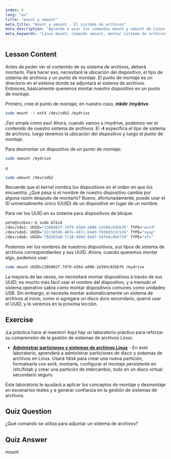 ```yaml
---
index: 6
lang: "es"
title: "mount y umount"
meta_title: "mount y umount - El sistema de archivos"
meta_description: "Aprenda a usar los comandos mount y umount de Linux para administrar sistemas de archivos. Comprenda el montaje, desmontaje y UUID de dispositivos para principiantes."
meta_keywords: "Linux mount, comando umount, montar sistema de archivos, Linux UUID, Linux para principiantes, tutorial de Linux, punto de montaje, guía de Linux"
---
```


## Lesson Content

Antes de poder ver el contenido de su sistema de archivos, deberá montarlo. Para hacer eso, necesitaré la ubicación del dispositivo, el tipo de sistema de archivos y un punto de montaje. El punto de montaje es un directorio en el sistema donde se adjuntará el sistema de archivos. Entonces, básicamente queremos montar nuestro dispositivo en un punto de montaje.

Primero, cree el punto de montaje; en nuestro caso, **mkdir /mydrive**.

```bash
sudo mount -t ext4 /dev/sdb2 /mydrive
```

¡Tan simple como eso! Ahora, cuando vamos a /mydrive, podemos ver el contenido de nuestro sistema de archivos. El **-t** especifica el tipo de sistema de archivos, luego tenemos la ubicación del dispositivo y luego el punto de montaje.

Para desmontar un dispositivo de un punto de montaje:

```bash
sudo umount /mydrive
```

o

```bash
sudo umount /dev/sdb2
```

Recuerde que el kernel nombra los dispositivos en el orden en que los encuentra. ¿Qué pasa si el nombre de nuestro dispositivo cambia por alguna razón después de montarlo? Bueno, afortunadamente, puede usar el ID universalmente único (UUID) de un dispositivo en lugar de un nombre.

Para ver los UUID en su sistema para dispositivos de bloque:

```bash
pete@icebox:~$ sudo blkid
/dev/sda1: UUID="130b882f-7d79-436d-a096-1e594c92bb76" TYPE="ext4"
/dev/sda5: UUID="22c3d34b-467e-467c-b44d-f03803c2c526" TYPE="swap"
/dev/sda6: UUID="78d203a0-7c18-49bd-9e07-54f44cdb5726" TYPE="xfs"
```

Podemos ver los nombres de nuestros dispositivos, sus tipos de sistema de archivos correspondientes y sus UUID. Ahora, cuando queremos montar algo, podemos usar:

```bash
sudo mount UUID=130b882f-7d79-436d-a096-1e594c92bb76 /mydrive
```

La mayoría de las veces, no necesitará montar dispositivos a través de sus UUID; es mucho más fácil usar el nombre del dispositivo, y a menudo el sistema operativo sabrá cómo montar dispositivos comunes como unidades USB. Sin embargo, si necesita montar automáticamente un sistema de archivos al inicio, como si agregara un disco duro secundario, querrá usar el UUID, y lo veremos en la próxima lección.

## Exercise

¡La práctica hace al maestro! Aquí hay un laboratorio práctico para reforzar su comprensión de la gestión de sistemas de archivos Linux:

- **[Administrar particiones y sistemas de archivos Linux](https://labex.io/es/labs/comptia-manage-linux-partitions-and-filesystems-590845)** - En este laboratorio, aprenderá a administrar particiones de disco y sistemas de archivos en Linux. Usará fdisk para crear una nueva partición, formatearla con ext4, montarla, configurar el montaje persistente en /etc/fstab y crear una partición de intercambio, todo en un disco virtual secundario seguro.

Este laboratorio le ayudará a aplicar los conceptos de montaje y desmontaje en escenarios reales y a generar confianza en la gestión de sistemas de archivos.

## Quiz Question

¿Qué comando se utiliza para adjuntar un sistema de archivos?

## Quiz Answer

mount

